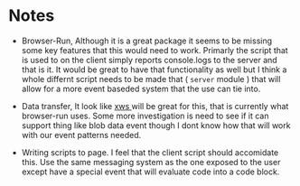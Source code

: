 # Notes

- Browser-Run, Although it is a great package it seems to be missing some key features that this would need to work. Primarly the script that is used to on the client simply reports console.logs to the server and that is it. It would be great to have that functionality as well but I think a whole differnt script needs to be made that ( `server` module ) that will allow for a more event baseded system that the use can tie into.

- Data transfer, It look like [ xws ]( https://github.com/substack/xhr-write-stream ) will be great for this, that is currently what browser-run uses. Some more investigation is need to see if it can support thing like blob data event though I dont know how that will work with our event patterns needed.

- Writing scripts to page. I feel that the client script should accomidate this. Use the same messaging system as the one exposed to the user except have a special event that will evaluate code into a code block. 